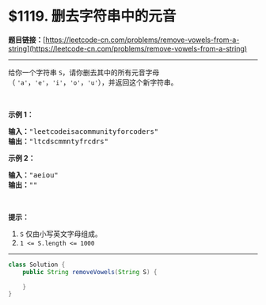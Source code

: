 # $1119. 删去字符串中的元音

**题目链接：**[https://leetcode-cn.com/problems/remove-vowels-from-a-string](https://leetcode-cn.com/problems/remove-vowels-from-a-string)

---

<div class="content__1Y2H">
 <div class="notranslate">
  <p>给你一个字符串&nbsp;<code>S</code>，请你删去其中的所有元音字母（&nbsp;<code>'a'</code>，<code>'e'</code>，<code>'i'</code>，<code>'o'</code>，<code>'u'</code>），并返回这个新字符串。</p> 
  <p>&nbsp;</p> 
  <p><strong>示例 1：</strong></p> 
  <pre class="language-text"><strong>输入：</strong>"leetcodeisacommunityforcoders"
<strong>输出：</strong>"ltcdscmmntyfrcdrs"
</pre> 
  <p><strong>示例 2：</strong></p> 
  <pre class="language-text"><strong>输入：</strong>"aeiou"
<strong>输出：</strong>""
</pre> 
  <p>&nbsp;</p> 
  <p><strong>提示：</strong></p> 
  <ol> 
   <li><code>S</code> 仅由小写英文字母组成。</li> 
   <li><code>1 &lt;= S.length &lt;= 1000</code></li> 
  </ol> 
 </div>
</div>

---

```java
class Solution {
    public String removeVowels(String S) {
        
    }
}
```
